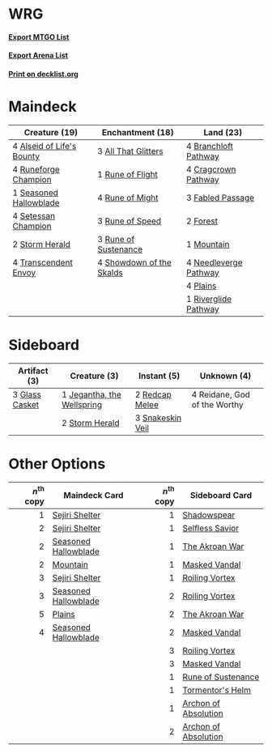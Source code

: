 # WRG

#### [Export MTGO List](../collection/WRG/WRG.txt)
#### [Export Arena List](../collection/WRG/WRG_arena.txt)
#### [Print on decklist.org](http://decklist.org/?deckmain=3%09All%20That%20Glitters%0A4%09Alseid%20of%20Life's%20Bounty%0A4%09Branchloft%20Pathway%0A4%09Cragcrown%20Pathway%0A3%09Fabled%20Passage%0A2%09Forest%0A1%09Mountain%0A4%09Needleverge%20Pathway%0A4%09Plains%0A1%09Riverglide%20Pathway%0A1%09Rune%20of%20Flight%0A4%09Rune%20of%20Might%0A3%09Rune%20of%20Speed%0A3%09Rune%20of%20Sustenance%0A4%09Runeforge%20Champion%0A1%09Seasoned%20Hallowblade%0A4%09Setessan%20Champion%0A4%09Showdown%20of%20the%20Skalds%0A2%09Storm%20Herald%0A4%09Transcendent%20Envoy&deckside=3%09Glass%20Casket%0A1%09Jegantha,%20the%20Wellspring%0A2%09Redcap%20Melee%0A4%09Reidane,%20God%20of%20the%20Worthy%0A3%09Snakeskin%20Veil%0A2%09Storm%20Herald)
# Maindeck

|                                           Creature (19)                                            |                                         Enchantment (18)                                          |                                           Land (23)                                            |
|----------------------------------------------------------------------------------------------------|---------------------------------------------------------------------------------------------------|------------------------------------------------------------------------------------------------|
|4 [Alseid of Life's Bounty](http://gatherer.wizards.com/Pages/Card/Details.aspx?multiverseid=476252)|3 [All That Glitters](http://gatherer.wizards.com/Pages/Card/Details.aspx?multiverseid=472964)     |4 [Branchloft Pathway](http://gatherer.wizards.com/Pages/Card/Details.aspx?multiverseid=491909) |
|4 [Runeforge Champion](http://gatherer.wizards.com/Pages/Card/Details.aspx?multiverseid=503632)     |1 [Rune of Flight](http://gatherer.wizards.com/Pages/Card/Details.aspx?multiverseid=503683)        |4 [Cragcrown Pathway](http://gatherer.wizards.com/Pages/Card/Details.aspx?multiverseid=491915)  |
|1 [Seasoned Hallowblade](http://gatherer.wizards.com/Pages/Card/Details.aspx?multiverseid=485357)   |4 [Rune of Might](http://gatherer.wizards.com/Pages/Card/Details.aspx?multiverseid=503807)         |3 [Fabled Passage](http://gatherer.wizards.com/Pages/Card/Details.aspx?multiverseid=473206)     |
|4 [Setessan Champion](http://gatherer.wizards.com/Pages/Card/Details.aspx?multiverseid=476449)      |3 [Rune of Speed](http://gatherer.wizards.com/Pages/Card/Details.aspx?multiverseid=503760)         |2 [Forest](http://gatherer.wizards.com/Pages/Card/Details.aspx?multiverseid=439860)             |
|2 [Storm Herald](http://gatherer.wizards.com/Pages/Card/Details.aspx?multiverseid=476407)           |3 [Rune of Sustenance](http://gatherer.wizards.com/Pages/Card/Details.aspx?multiverseid=503631)    |1 [Mountain](http://gatherer.wizards.com/Pages/Card/Details.aspx?multiverseid=439859)           |
|4 [Transcendent Envoy](http://gatherer.wizards.com/Pages/Card/Details.aspx?multiverseid=476291)     |4 [Showdown of the Skalds](http://gatherer.wizards.com/Pages/Card/Details.aspx?multiverseid=503845)|4 [Needleverge Pathway](http://gatherer.wizards.com/Pages/Card/Details.aspx?multiverseid=491918)|
|                                                                                                    |                                                                                                   |4 [Plains](http://gatherer.wizards.com/Pages/Card/Details.aspx?multiverseid=439856)             |
|                                                                                                    |                                                                                                   |1 [Riverglide Pathway](http://gatherer.wizards.com/Pages/Card/Details.aspx?multiverseid=491920) |


# Sideboard

|                                      Artifact (3)                                       |                                            Creature (3)                                             |                                        Instant (5)                                        |        Unknown (4)         |
|-----------------------------------------------------------------------------------------|-----------------------------------------------------------------------------------------------------|-------------------------------------------------------------------------------------------|----------------------------|
|3 [Glass Casket](http://gatherer.wizards.com/Pages/Card/Details.aspx?multiverseid=472977)|1 [Jegantha, the Wellspring](http://gatherer.wizards.com/Pages/Card/Details.aspx?multiverseid=479742)|2 [Redcap Melee](http://gatherer.wizards.com/Pages/Card/Details.aspx?multiverseid=473097)  |4 Reidane, God of the Worthy|
|                                                                                         |2 [Storm Herald](http://gatherer.wizards.com/Pages/Card/Details.aspx?multiverseid=476407)            |3 [Snakeskin Veil](http://gatherer.wizards.com/Pages/Card/Details.aspx?multiverseid=503810)|                            |


# Other Options

|*n*<sup>th</sup> copy|                                         Maindeck Card                                         |*n*<sup>th</sup> copy|                                        Sideboard Card                                         |
|--------------------:|-----------------------------------------------------------------------------------------------|--------------------:|-----------------------------------------------------------------------------------------------|
|                    1|[Sejiri Shelter](http://gatherer.wizards.com/Pages/Card/Details.aspx?multiverseid=491662)      |                    1|[Shadowspear](http://gatherer.wizards.com/Pages/Card/Details.aspx?multiverseid=476487)         |
|                    2|[Sejiri Shelter](http://gatherer.wizards.com/Pages/Card/Details.aspx?multiverseid=491662)      |                    1|[Selfless Savior](http://gatherer.wizards.com/Pages/Card/Details.aspx?multiverseid=485359)     |
|                    2|[Seasoned Hallowblade](http://gatherer.wizards.com/Pages/Card/Details.aspx?multiverseid=485357)|                    1|[The Akroan War](http://gatherer.wizards.com/Pages/Card/Details.aspx?multiverseid=476375)      |
|                    2|[Mountain](http://gatherer.wizards.com/Pages/Card/Details.aspx?multiverseid=439859)            |                    1|[Masked Vandal](http://gatherer.wizards.com/Pages/Card/Details.aspx?multiverseid=503800)       |
|                    3|[Sejiri Shelter](http://gatherer.wizards.com/Pages/Card/Details.aspx?multiverseid=491662)      |                    1|[Roiling Vortex](http://gatherer.wizards.com/Pages/Card/Details.aspx?multiverseid=491797)      |
|                    3|[Seasoned Hallowblade](http://gatherer.wizards.com/Pages/Card/Details.aspx?multiverseid=485357)|                    2|[Roiling Vortex](http://gatherer.wizards.com/Pages/Card/Details.aspx?multiverseid=491797)      |
|                    5|[Plains](http://gatherer.wizards.com/Pages/Card/Details.aspx?multiverseid=439856)              |                    2|[The Akroan War](http://gatherer.wizards.com/Pages/Card/Details.aspx?multiverseid=476375)      |
|                    4|[Seasoned Hallowblade](http://gatherer.wizards.com/Pages/Card/Details.aspx?multiverseid=485357)|                    2|[Masked Vandal](http://gatherer.wizards.com/Pages/Card/Details.aspx?multiverseid=503800)       |
|                     |                                                                                               |                    3|[Roiling Vortex](http://gatherer.wizards.com/Pages/Card/Details.aspx?multiverseid=491797)      |
|                     |                                                                                               |                    3|[Masked Vandal](http://gatherer.wizards.com/Pages/Card/Details.aspx?multiverseid=503800)       |
|                     |                                                                                               |                    1|[Rune of Sustenance](http://gatherer.wizards.com/Pages/Card/Details.aspx?multiverseid=503631)  |
|                     |                                                                                               |                    1|[Tormentor's Helm](http://gatherer.wizards.com/Pages/Card/Details.aspx?multiverseid=503768)    |
|                     |                                                                                               |                    1|[Archon of Absolution](http://gatherer.wizards.com/Pages/Card/Details.aspx?multiverseid=472965)|
|                     |                                                                                               |                    2|[Archon of Absolution](http://gatherer.wizards.com/Pages/Card/Details.aspx?multiverseid=472965)|

